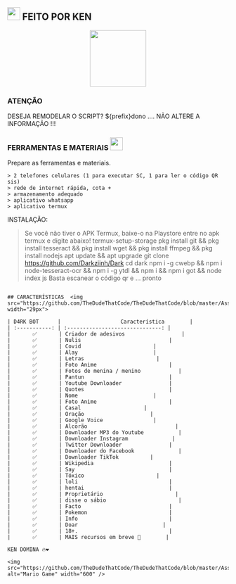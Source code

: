 ## <img src="https://github.com/TheDudeThatCode/TheDudeThatCode/blob/master/Assets/Hi.gif" width="29px"> FEITO POR KEN
<p align="center">
<img src="https://static.wikia.nocookie.net/kenja-no-mago/images/8/85/Sizilien_von_klode_1.jpg/revision/latest/top-crop/width/300/height/300?cb=20190417164406" width="128" height="128"/>
</p>
<p align="center">


 
</details>

### ATENÇÃO
DESEJA REMODELAR O SCRIPT? ${prefix}dono .... NÃO ALTERE A INFORMAÇÃO !!!

### FERRAMENTAS E MATERIAIS <img src="https://github.com/TheDudeThatCode/TheDudeThatCode/blob/master/Assets/Mario_Hello_Big.gif" width="29px">
Prepare as ferramentas e materiais.
```
> 2 telefones celulares (1 para executar SC, 1 para ler o código QR sis)
> rede de internet rápida, cota +
> armazenamento adequado
> aplicativo whatsapp
> aplicativo termux
```
INSTALAÇÃO:

> Se você não tiver o APK Termux, baixe-o na Playstore
> entre no apk termux e digite abaixo!
> termux-setup-storage
> pkg install git && pkg install tesseract && pkg install wget && pkg install ffmpeg && pkg install nodejs
> apt update && apt upgrade
> git clone https://github.com/Darkziinh/Dark
> cd dark
> npm i -g cwebp && npm i node-tesseract-ocr && npm i -g ytdl && npm i  && npm i got && node index js
> Basta escanear o código qr e ... pronto
```

## CARACTERÍSTICAS  <img src="https://github.com/TheDudeThatCode/TheDudeThatCode/blob/master/Assets/Earth.gif" width="29px">

| D4RK BOT      |                   Característica        |
| :-----------: | :------------------------------: |
|       ✅       | Criador de adesivos                  |
|       ✅       | Nulis                            |
|       ✅       | Covid                       |
|       ✅       | Alay                        |
|       ✅       | Letras                       |
|       ✅       | Foto Anime                       |
|       ✅       | Fotos de menina / menino            |
|       ✅       | Pantun                           |
|       ✅       | Youtube Downloader               |
|       ✅       | Quotes                           |
|       ✅       | Nome                        |
|       ✅       | Foto Anime                       |
|       ✅       | Casal                    |
|       ✅       | Oração                     |
|       ✅       | Google Voice                |
|       ✅       | Alcorão                            |
|       ✅       | Downloader MP3 do Youtube           |
|       ✅       | Downloader Instagram              |
|       ✅       | Twitter Downloader               |
|       ✅       | Downloader do Facebook              |
|       ✅       | Downloader TikTok          |
|       ✅       | Wikipedia                        |
|       ✅       | Say                              |
|       ✅       | Tóxico                       |
|       ✅       | loli                             |
|       ✅       | hentai                           |
|       ✅       | Proprietário                       |
|       ✅       | disse o sábio                       |
|       ✅       | Facto                            |
|       ✅       | Pokemon                          |
|       ✅       | Info                             |
|       ✅       | Doar                           |
|       ✅       | 18+.                             |
|       ✅       | MAIS recursos em breve 🍂        |

KEN DOMINA 🔥❤

<img src="https://github.com/TheDudeThatCode/TheDudeThatCode/blob/master/Assets/Mario_Gameplay.gif" alt="Mario Game" width="600" />
